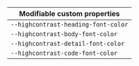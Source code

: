 | Modifiable custom properties        |
| ----------------------------------- |
| `--highcontrast-heading-font-color` |
| `--highcontrast-body-font-color`    |
| `--highcontrast-detail-font-color`  |
| `--highcontrast-code-font-color`    |
